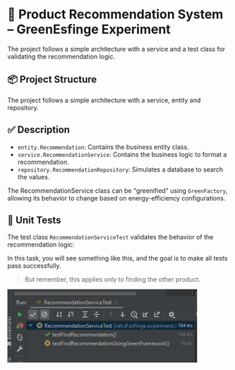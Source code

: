 # 🛒 Product Recommendation System – GreenEsfinge Experiment

The project follows a simple architecture with a service and a test class for validating the recommendation logic.

## 📦 Project Structure

The project follows a simple architecture with a service, entity and repository.

## ✅ Description

- `entity.Recommendation`: Contains the business entity class.
- `service.RecommendationService`: Contains the business logic to format a recommendation.
- `repository.RecommendationRepository`: Simulates a database to search the values.

The RecommendationService class can be "greenified" using `GreenFactory`, allowing its behavior to change based on energy-efficiency configurations.
## 🧪 Unit Tests

The test class `RecommendationServiceTest` validates the behavior of the recommendation logic:

In this task, you will see something like this, and the goal is to make all tests pass successfully.

> But remember, this applies only to finding the other product.
> 
![img.png](img.png)